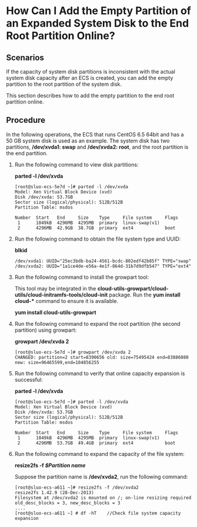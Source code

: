 # How Can I Add the Empty Partition of an Expanded System Disk to the End Root Partition Online?<a name="EN-US_TOPIC_0078300749"></a>

## Scenarios<a name="section17790838205214"></a>

If the capacity of system disk partitions is inconsistent with the actual system disk capacity after an ECS is created, you can add the empty partition to the root partition of the system disk.

This section describes how to add the empty partition to the end root partition online.

## Procedure<a name="section2534605521644"></a>

In the following operations, the ECS that runs CentOS 6.5 64bit and has a 50 GB system disk is used as an example. The system disk has two partitions,  **/dev/xvda1: swap**  and  **/dev/xvda2: root**, and the root partition is the end partition.

1.  Run the following command to view disk partitions:

    **parted -l /dev/xvda**

    ```
    [root@sluo-ecs-5e7d ~]# parted -l /dev/xvda
    Model: Xen Virtual Block Device (xvd)
    Disk /dev/xvda: 53.7GB
    Sector size (logical/physical): 512B/512B
    Partition Table: msdos
    
    Number  Start   End     Size    Type     File system     Flags
     1      1049kB  4296MB  4295MB  primary  linux-swap(v1)
     2      4296MB  42.9GB  38.7GB  primary  ext4            boot
    ```

2.  Run the following command to obtain the file system type and UUID:

    **blkid**

    ```
    /dev/xvda1: UUID="25ec3bdb-ba24-4561-bcdc-802edf42b85f" TYPE="swap" 
    /dev/xvda2: UUID="1a1ce4de-e56a-4e1f-864d-31b7d9dfb547" TYPE="ext4" 
    ```

3.  Run the following command to install the growpart tool:

    This tool may be integrated in the  **cloud-utils-growpart/cloud-utils/cloud-initramfs-tools/cloud-init**  package. Run the  **yum install cloud-\***  command to ensure it is available.

    **yum install cloud-utils-growpart**

4.  Run the following command to expand the root partition \(the second partition\) using growpart:

    **growpart /dev/xvda 2**

    ```
    [root@sluo-ecs-5e7d ~]# growpart /dev/xvda 2
    CHANGED: partition=2 start=8390656 old: size=75495424 end=83886080 new: size=96465599,end=104856255
    ```

5.  Run the following command to verify that online capacity expansion is successful:

    **parted -l /dev/xvda**

    ```
    [root@sluo-ecs-5e7d ~]# parted -l /dev/xvda
    Model: Xen Virtual Block Device (xvd)
    Disk /dev/xvda: 53.7GB
    Sector size (logical/physical): 512B/512B
    Partition Table: msdos
    
    Number  Start   End     Size    Type     File system     Flags
     1      1049kB  4296MB  4295MB  primary  linux-swap(v1)
     2      4296MB  53.7GB  49.4GB  primary  ext4            boot
    ```

6.  Run the following command to expand the capacity of the file system:

    **resize2fs -f  _$Partition name_**

    Suppose the partition name is  **/dev/xvda2**, run the following command:

    ```
    [root@sluo-ecs-a611 ~]# resize2fs -f /dev/xvda2
    resize2fs 1.42.9 (28-Dec-2013)
    Filesystem at /dev/xvda2 is mounted on /; on-line resizing required
    old_desc_blocks = 3, new_desc_blocks = 3
    ....
    [root@sluo-ecs-a611 ~] # df -hT    //Check file system capacity expansion
    ```


